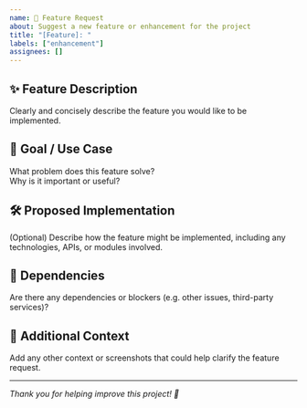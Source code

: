 ```yaml
---
name: 🚀 Feature Request
about: Suggest a new feature or enhancement for the project
title: "[Feature]: "
labels: ["enhancement"]
assignees: []
---
```


## ✨ Feature Description

Clearly and concisely describe the feature you would like to be implemented.

## 🎯 Goal / Use Case

What problem does this feature solve?  
Why is it important or useful?

## 🛠️ Proposed Implementation

(Optional) Describe how the feature might be implemented, including any technologies, APIs, or modules involved.

## 🧱 Dependencies

Are there any dependencies or blockers (e.g. other issues, third-party services)?

## 📎 Additional Context

Add any other context or screenshots that could help clarify the feature request.

---

*Thank you for helping improve this project! 🙌*
